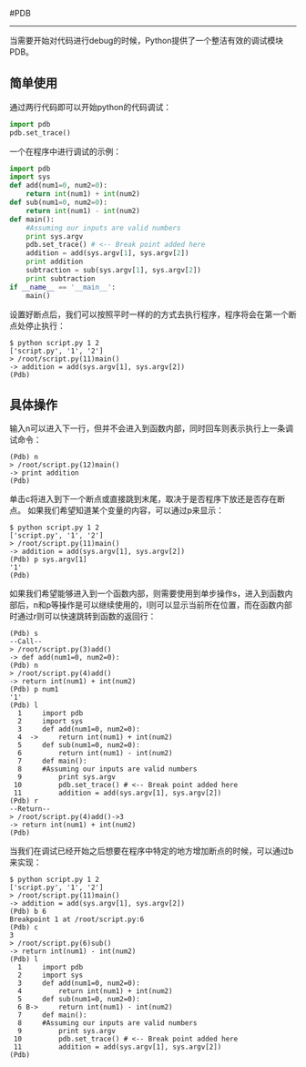 #PDB

---

当需要开始对代码进行debug的时候，Python提供了一个整洁有效的调试模块PDB。

## 简单使用

通过两行代码即可以开始python的代码调试：
```python
import pdb
pdb.set_trace()
```

一个在程序中进行调试的示例：
```python
import pdb
import sys
def add(num1=0, num2=0):
    return int(num1) + int(num2)
def sub(num1=0, num2=0):
    return int(num1) - int(num2)
def main():
    #Assuming our inputs are valid numbers
    print sys.argv
    pdb.set_trace() # <-- Break point added here
    addition = add(sys.argv[1], sys.argv[2])
    print addition
    subtraction = sub(sys.argv[1], sys.argv[2])
    print subtraction
if __name__ == '__main__':
    main()
```

设置好断点后，我们可以按照平时一样的的方式去执行程序，程序将会在第一个断点处停止执行：
```shell
$ python script.py 1 2
['script.py', '1', '2']
> /root/script.py(11)main()
-> addition = add(sys.argv[1], sys.argv[2])
(Pdb)
```

## 具体操作

输入n可以进入下一行，但并不会进入到函数内部，同时回车则表示执行上一条调试命令：
```shell
(Pdb) n
> /root/script.py(12)main()
-> print addition
(Pdb) 
```
单击c将进入到下一个断点或直接跳到末尾，取决于是否程序下放还是否存在断点。
如果我们希望知道某个变量的内容，可以通过p来显示：
```shell
$ python script.py 1 2
['script.py', '1', '2']
> /root/script.py(11)main()
-> addition = add(sys.argv[1], sys.argv[2])
(Pdb) p sys.argv[1]
'1'
(Pdb) 
```
如果我们希望能够进入到一个函数内部，则需要使用到单步操作s，进入到函数内部后，n和p等操作是可以继续使用的，l则可以显示当前所在位置，而在函数内部时通过r则可以快速跳转到函数的返回行：
```shell
(Pdb) s
--Call--
> /root/script.py(3)add()
-> def add(num1=0, num2=0):
(Pdb) n
> /root/script.py(4)add()
-> return int(num1) + int(num2)
(Pdb) p num1
'1'
(Pdb) l
  1  	import pdb
  2  	import sys
  3  	def add(num1=0, num2=0):
  4  ->		return int(num1) + int(num2)
  5  	def sub(num1=0, num2=0):
  6  		return int(num1) - int(num2)
  7  	def main():
  8  	#Assuming our inputs are valid numbers
  9  		print sys.argv
 10  		pdb.set_trace() # <-- Break point added here
 11  		addition = add(sys.argv[1], sys.argv[2])
(Pdb) r
--Return--
> /root/script.py(4)add()->3
-> return int(num1) + int(num2)
(Pdb) 
```
当我们在调试已经开始之后想要在程序中特定的地方增加断点的时候，可以通过b来实现：
```shell
$ python script.py 1 2
['script.py', '1', '2']
> /root/script.py(11)main()
-> addition = add(sys.argv[1], sys.argv[2])
(Pdb) b 6
Breakpoint 1 at /root/script.py:6
(Pdb) c
3
> /root/script.py(6)sub()
-> return int(num1) - int(num2)
(Pdb) l
  1  	import pdb
  2  	import sys
  3  	def add(num1=0, num2=0):
  4  		return int(num1) + int(num2)
  5  	def sub(num1=0, num2=0):
  6 B->		return int(num1) - int(num2)
  7  	def main():
  8  	#Assuming our inputs are valid numbers
  9  		print sys.argv
 10  		pdb.set_trace() # <-- Break point added here
 11  		addition = add(sys.argv[1], sys.argv[2])
(Pdb) 
```